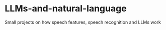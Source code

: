 # LLMs-and-natural-language
Small projects on how speech features, speech recognition and LLMs work
